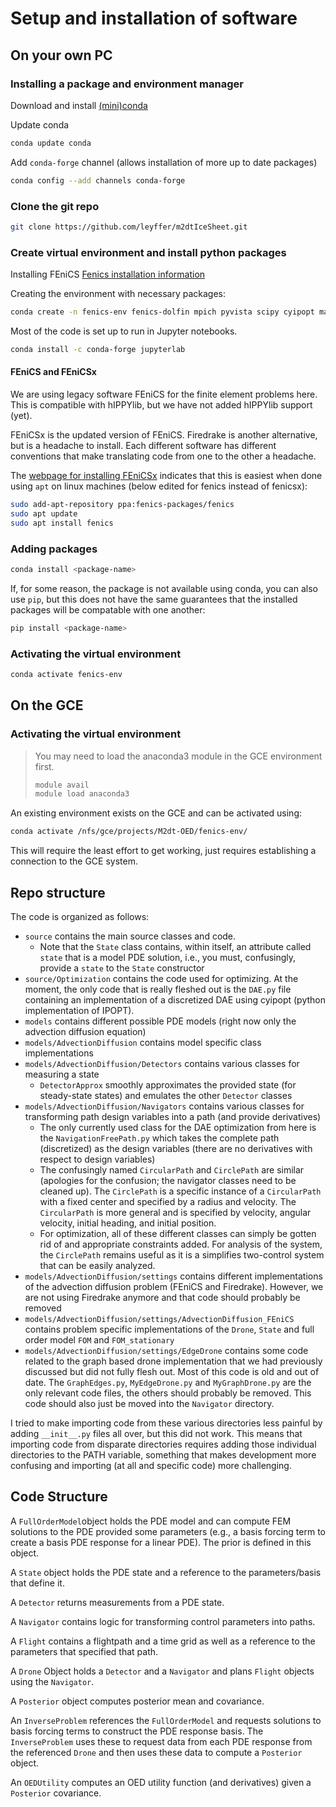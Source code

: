 # Setup and installation of software

## On your own PC

### Installing a package and environment manager

Download and install [(mini)conda](https://docs.conda.io/projects/conda/en/latest/user-guide/install/linux.html)

Update conda
```bash
conda update conda
```

Add `conda-forge` channel (allows installation of more up to date packages)
```bash
conda config --add channels conda-forge
```

### Clone the git repo

```bash
git clone https://github.com/leyffer/m2dtIceSheet.git
```

### Create virtual environment and install python packages

Installing FEniCS
[Fenics installation information](https://fenics.readthedocs.io/en/latest/installation.html#containers-docker-linux-macos-and-windows-64-bit)

Creating the environment with necessary packages:
```bash
conda create -n fenics-env fenics-dolfin mpich pyvista scipy cyipopt matplotlib mshr
```

Most of the code is set up to run in Jupyter notebooks.
```bash
conda install -c conda-forge jupyterlab
```

#### FEniCS and FEniCSx

We are using legacy software FEniCS for the finite element problems here. This is compatible with hIPPYlib, but we have not added hIPPYlib support (yet).

FEniCSx is the updated version of FEniCS. Firedrake is another alternative, but is a headache to install. Each different software has different conventions that make translating code from one to the other a headache.

The [webpage for installing FEniCSx](https://fenicsproject.org/download/) indicates that this is easiest when done using `apt` on linux machines (below edited for fenics instead of fenicsx):
```bash
sudo add-apt-repository ppa:fenics-packages/fenics
sudo apt update
sudo apt install fenics
```

### Adding packages

```bash
conda install <package-name>
```

If, for some reason, the package is not available using conda, you can also use `pip`, but this does not have the same guarantees that the installed packages will be compatable with one another:
```bash
pip install <package-name>
```

### Activating the virtual environment

```bash
conda activate fenics-env
```

## On the GCE

### Activating the virtual environment

> You may need to load the anaconda3 module in the GCE environment first.
> ```bash
> module avail
> module load anaconda3
> ```

An existing environment exists on the GCE and can be activated using:
```bash
conda activate /nfs/gce/projects/M2dt-OED/fenics-env/
```
This will require the least effort to get working, just requires establishing a connection to the GCE system.

## Repo structure

The code is organized as follows:

- `source` contains the main source classes and code.
    - Note that the `State` class contains, within itself, an attribute called `state` that is a model PDE solution, i.e., you must, confusingly, provide a `state` to the `State` constructor
- `source/Optimization` contains the code used for optimizing. At the moment, the only code that is really fleshed out is the `DAE.py` file containing an implementation of a discretized DAE using cyipopt (python implementation of IPOPT).
- `models` contains different possible PDE models (right now only the advection diffusion equation)
- `models/AdvectionDiffusion` contains model specific class implementations
- `models/AdvectionDiffusion/Detectors` contains various classes for measuring a state
    - `DetectorApprox` smoothly approximates the provided state (for steady-state states) and emulates the other `Detector` classes
- `models/AdvectionDiffusion/Navigators` contains various classes for transforming path design variables into a path (and provide derivatives)
    - The only currently used class for the DAE optimization from here is the `NavigationFreePath.py` which takes the complete path (discretized) as the design variables (there are no derivatives with respect to design variables)
    - The confusingly named `CircularPath` and `CirclePath` are similar (apologies for the confusion; the navigator classes need to be cleaned up). The `CirclePath` is a specific instance of a `CircularPath` with a fixed center and specified by a radius and velocity. The `CircularPath` is more general and is specified by velocity, angular velocity, initial heading, and initial position.
    - For optimization, all of these different classes can simply be gotten rid of and appropriate constraints added. For analysis of the system, the `CirclePath` remains useful as it is a simplifies two-control system that can be easily analyzed.
- `models/AdvectionDiffusion/settings` contains different implementations of the advection diffusion problem (FEniCS and Firedrake). However, we are not using Firedrake anymore and that code should probably be removed
- `models/AdvectionDiffusion/settings/AdvectionDiffusion_FEniCS` contains problem specific implementations of the `Drone`, `State` and full order model `FOM` and `FOM_stationary`
- `models/AdvectionDiffusion/settings/EdgeDrone` contains some code related to the graph based drone implementation that we had previously discussed but did not fully flesh out. Most of this code is old and out of date. The `GraphEdges.py`, `MyEdgeDrone.py` and `MyGraphDrone.py` are the only relevant code files, the others should probably be removed. This code should also just be moved into the `Navigator` directory.

I tried to make importing code from these various directories less painful by adding `__init__.py` files all over, but this did not work. This means that importing code from disparate directories requires adding those individual directories to the PATH variable, something that makes development more confusing and importing (at all and specific code) more challenging.

## Code Structure

A `FullOrderModel`object holds the PDE model and can compute FEM solutions to the PDE provided some parameters (e.g., a basis forcing term to create a basis PDE response for a linear PDE). The prior is defined in this object.

A `State` object holds the PDE state and a reference to the parameters/basis that define it.

A `Detector` returns measurements from a PDE state.

A `Navigator` contains logic for transforming control parameters into paths. 

A `Flight` contains a flightpath and a time grid as well as a reference to the parameters that specified that path.

A `Drone` Object holds a `Detector` and a `Navigator` and plans `Flight` objects using the `Navigator`.

A `Posterior` object computes posterior mean and covariance.

An `InverseProblem` references the `FullOrderModel` and requests solutions to basis forcing terms to construct the PDE response basis. The `InverseProblem` uses these to request data from each PDE response from the referenced `Drone` and then uses these data to compute a `Posterior` object.

An `OEDUtility` computes an OED utility function (and derivatives) given a `Posterior` covariance.
